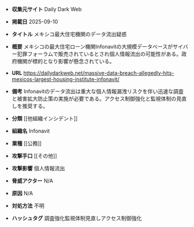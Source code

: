 - **収集元サイト**
Daily Dark Web

- **掲載日**
2025-09-10

- **タイトル**
メキシコ最大住宅機関のデータ流出疑惑

- **概要**
メキシコの最大住宅ローン機関Infonavitの大規模データベースがサイバー犯罪フォーラムで販売されているとされ個人情報流出の可能性がある。政府機関が標的となり影響が懸念されている。

- **URL**
https://dailydarkweb.net/massive-data-breach-allegedly-hits-mexicos-largest-housing-institute-infonavit/

- **備考**
Infonavitのデータ流出は重大な個人情報漏洩リスクを伴い迅速な調査と被害拡大防止策の実施が必要である。アクセス制御強化と監視体制の見直しを推奨する。

- **分類**
[[他組織インシデント]]

- **組織名**
Infonavit

- **業種**
[[公務]]

- **攻撃手口**
[[その他]]

- **攻撃影響**
個人情報流出

- **脅威アクター**
N/A

- **原因**
N/A

- **対処方法**
不明

- **ハッシュタグ**
調査強化監視体制見直しアクセス制御強化
